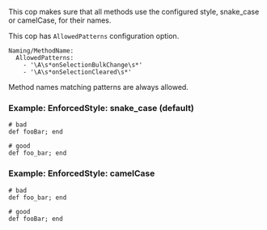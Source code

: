 This cop makes sure that all methods use the configured style,
snake_case or camelCase, for their names.

This cop has `AllowedPatterns` configuration option.

    Naming/MethodName:
      AllowedPatterns:
        - '\A\s*onSelectionBulkChange\s*'
        - '\A\s*onSelectionCleared\s*'

Method names matching patterns are always allowed.

### Example: EnforcedStyle: snake_case (default)
    # bad
    def fooBar; end

    # good
    def foo_bar; end

### Example: EnforcedStyle: camelCase
    # bad
    def foo_bar; end

    # good
    def fooBar; end